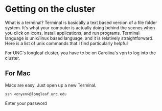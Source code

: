 # Getting on the cluster

What is a terminal? Terminal is basically a text based version of a file folder system. It's what your computer is actually doing behind the scenes when you click on icons, install applications, and run programs. Terminal language is unix/linux based language, and it is relatively straightforward. Here is a list of unix commands that I find particularly helpful

For UNC's longleaf cluster, you have to be on Carolina's vpn to log into the cluster.

## For Mac
Macs are easy. Just open up a new Terminal.
```
ssh <onyen>@longleaf.unc.edu
```
Enter your password
